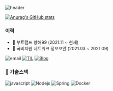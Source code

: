 ![header](https://capsule-render.vercel.app/api?type=wave&color=ACD49F&height=100&section=header&text=Hello%20World!&fontSize=60&animation=scaleIn)

[![Anurag's GitHub stats](https://github-readme-stats.vercel.app/api?username=kiljw316&show_icons=true&theme=vue)](https://github.com/anuraghazra/github-readme-stats)

### 이력

- :school: 부트캠프 항해99 (2021.11 ~ 현재)
- :school: 국비지원 네트워크 정보보안 (2021.03 ~ 2021.09)

![email](https://img.shields.io/badge/kiljw316@gmail.com-alc?logo=messenger&logoColor=fff)
[![TIL](https://img.shields.io/badge/TIL-https://github.com/kiljw316/TIL-%23333?labelColor=%23aaa)](https://github.com/kiljw316/TIL)
[![Blog](https://img.shields.io/badge/Blog-https://velog.io/@kiljw316-%23333?labelColor=%23aaa)](https://velog.io/@kiljw316)

### 🔭 기술스택

![javascript](https://img.shields.io/badge/Javascript-yellow)
![Nodejs](https://img.shields.io/badge/Nodejs-43853d)
![Spring](https://img.shields.io/badge/Spring-yellowGreen)
![Docker](https://img.shields.io/badge/Docker-blue)

